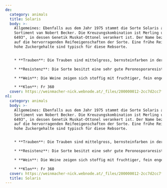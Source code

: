 ```yaml
---
de:
  category: animals
  title: Solaris
  body: >-
    Allgemeines: Ebenfalls aus dem Jahr 1975 stammt die Sorte Solaris aus dem
    Sortiment van Nobert Becker. Die Kreuzungskombination ist Merling und "Gm
    6493", in dessen Genetik Muskat-Ottonel verankert ist. Der Name beziehr sich
    auf die hervorragenden Reifeeigenschaften der Sorte. Eine frühe Reife und
    hohe Zuckergehalte sind typisch für diese Rebsorte.


    * **Trauben**: Die Trauben sind mittelgross, bernsteinfarben in der Reife und wenig kompakt.

    * **Resistenz**: Die Sorte besitzt eine sehr gute Peronosporaresistenz, eine sehr gute Resistenz gegen Oidium und eine gute gegen Botrytis.

    * **Wein**: Die Weine zeigen sich stoffig mit fruchtiger, fein engebundener Säure. Eine ausgeprägte Fruchtigkeit nach Quitte, Mirabell, Mandel und Karamell lasst sich durch Maischestandzeit und kühle Gärung erreichen.

    * **Klon**: Fr 360
  cover: https://weinmacher-nick.webnode.at/_files/200000012-2cc7d2cc7f/450/Bronner.jpg?ph=3633cc83ac
nl:
  category: animals
  body: >-
    Allgemeines: Ebenfalls aus dem Jahr 1975 stammt die Sorte Solaris aus dem
    Sortiment van Nobert Becker. Die Kreuzungskombination ist Merling und "Gm
    6493", in dessen Genetik Muskat-Ottonel verankert ist. Der Name beziehr sich
    auf die hervorragenden Reifeeigenschaften der Sorte. Eine frühe Reife und
    hohe Zuckergehalte sind typisch für diese Rebsorte.


    * **Trauben**: Die Trauben sind mittelgross, bernsteinfarben in der Reife und wenig kompakt.

    * **Resistenz**: Die Sorte besitzt eine sehr gute Peronosporaresistenz, eine sehr gute Resistenz gegen Oidium und eine gute gegen Botrytis.

    * **Wein**: Die Weine zeigen sich stoffig mit fruchtiger, fein engebundener Säure. Eine ausgeprägte Fruchtigkeit nach Quitte, Mirabell, Mandel und Karamell lasst sich durch Maischestandzeit und kühle Gärung erreichen.

    * **Klon**: Fr 360
  cover: https://weinmacher-nick.webnode.at/_files/200000012-2cc7d2cc7f/450/Bronner.jpg?ph=3633cc83ac
  title: Solaris
---
```

